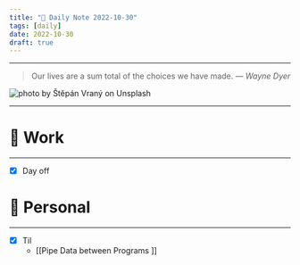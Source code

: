 ```yaml
---
title: "🥦 Daily Note 2022-10-30"
tags: [daily]
date: 2022-10-30
draft: true
---
```



---

> Our lives are a sum total of the choices we have made.
> — <cite>Wayne Dyer</cite>

![photo by Štěpán Vraný on Unsplash](https://images.unsplash.com/photo-1604679494787-3a32b6d0e656?crop=entropy&cs=tinysrgb&fm=jpg&ixid=MnwzNjM5Nzd8MHwxfHJhbmRvbXx8fHx8fHx8fDE2NjcxMzkyNTA&ixlib=rb-4.0.3&q=80&w=500&h=500)

---


# 💼 Work
---
- [x] Day off


# 🌱 Personal
---
- [x] Til
	-  [[Pipe Data between Programs ]]
